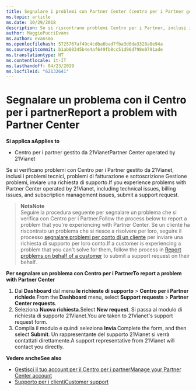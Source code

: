 ```yaml
---
title: Segnalare i problemi con Partner Center (centro per i Partner gestito da 21Vianet)
ms.topic: article
ms.date: 10/29/2018
description: Se si riscontrano problemi Centro per i Partner, inclusi i bug o interruzioni del servizio, contattare 21Vianet.
author: MaggiePucciEvans
ms.author: evansma
ms.openlocfilehash: 5725767af49c4cdba6bad7fba3d0da3328a8e94a
ms.sourcegitcommit: b1ab80345b4e4af649fb8cc51d96d798e0791ade
ms.translationtype: HT
ms.contentlocale: it-IT
ms.lasthandoff: 04/23/2019
ms.locfileid: "62132641"
---
```

# <a name="report-a-problem-with-partner-center"></a><span data-ttu-id="3c2e9-103">Segnalare un problema con il Centro per i partner</span><span class="sxs-lookup"><span data-stu-id="3c2e9-103">Report a problem with Partner Center</span></span> 


<span data-ttu-id="3c2e9-104">**Si applica a**</span><span class="sxs-lookup"><span data-stu-id="3c2e9-104">**Applies to**</span></span>

-   <span data-ttu-id="3c2e9-105">Centro per i partner gestito da 21Vianet</span><span class="sxs-lookup"><span data-stu-id="3c2e9-105">Partner Center operated by 21Vianet</span></span>


<span data-ttu-id="3c2e9-106">Se si verificano problemi con Centro per i Partner gestito da 21Vianet, inclusi i problemi tecnici, problemi di fatturazione e sottoscrizione Gestione problemi, inviare una richiesta di supporto.</span><span class="sxs-lookup"><span data-stu-id="3c2e9-106">If you experience problems with Partner Center operated by 21Vianet, including technical issues, billing issues, and subscription management issues, submit a support request.</span></span> 

><span data-ttu-id="3c2e9-107">**Nota**</span><span class="sxs-lookup"><span data-stu-id="3c2e9-107">**Note**</span></span><br><span data-ttu-id="3c2e9-108">Seguire la procedura seguente per segnalare un problema che si verifica con Centro per i Partner.</span><span class="sxs-lookup"><span data-stu-id="3c2e9-108">Follow the process below to report a problem that you're experiencing with Partner Center.</span></span> <span data-ttu-id="3c2e9-109">Se un cliente ha riscontrato un problema che si riesce a risolvere per loro, seguire il processo [segnalare problemi per conto di un cliente](report-problems-on-behalf-of-a-customer.md) per inviare una richiesta di supporto per loro conto.</span><span class="sxs-lookup"><span data-stu-id="3c2e9-109">If a customer is experiencing a problem that you can't solve for them, follow the process in [Report problems on behalf of a customer](report-problems-on-behalf-of-a-customer.md) to submit a support request on their behalf.</span></span>

<span data-ttu-id="3c2e9-110">**Per segnalare un problema con Centro per i Partner**</span><span class="sxs-lookup"><span data-stu-id="3c2e9-110">**To report a problem with Partner Center**</span></span>

1.  <span data-ttu-id="3c2e9-111">Dal **Dashboard** dal menu **le richieste di supporto** &gt; **Centro per i Partner richiede**.</span><span class="sxs-lookup"><span data-stu-id="3c2e9-111">From the **Dashboard** menu, select **Support requests** &gt; **Partner Center requests**.</span></span>
2.  <span data-ttu-id="3c2e9-112">Seleziona **Nuova richiesta**.</span><span class="sxs-lookup"><span data-stu-id="3c2e9-112">Select **New request**.</span></span> <span data-ttu-id="3c2e9-113">Si passa al modulo di richiesta di supporto 21Vianet.</span><span class="sxs-lookup"><span data-stu-id="3c2e9-113">You are taken to 21Vianet's support request form.</span></span> 
3.  <span data-ttu-id="3c2e9-114">Compila il modulo e quindi seleziona **Invia**.</span><span class="sxs-lookup"><span data-stu-id="3c2e9-114">Complete the form, and then select **Submit**.</span></span> <span data-ttu-id="3c2e9-115">Un rappresentante del supporto 21Vianet si verrà contattati direttamente.</span><span class="sxs-lookup"><span data-stu-id="3c2e9-115">A support representative from 21Vianet will contact you directly.</span></span>

<span data-ttu-id="3c2e9-116">**Vedere anche**</span><span class="sxs-lookup"><span data-stu-id="3c2e9-116">**See also**</span></span>

-   [<span data-ttu-id="3c2e9-117">Gestisci il tuo account per il Centro per i partner</span><span class="sxs-lookup"><span data-stu-id="3c2e9-117">Manage your Partner Center account</span></span>](partner-center-account-setup.md)
-   [<span data-ttu-id="3c2e9-118">Supporto per i clienti</span><span class="sxs-lookup"><span data-stu-id="3c2e9-118">Customer support</span></span>](customer-support.md)

 




